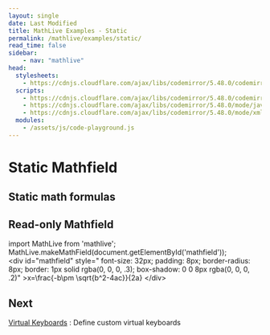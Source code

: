 ```yaml
---
layout: single
date: Last Modified
title: MathLive Examples - Static
permalink: /mathlive/examples/static/
read_time: false
sidebar:
    - nav: "mathlive"
head:
  stylesheets:
    - https://cdnjs.cloudflare.com/ajax/libs/codemirror/5.48.0/codemirror.min.css
  scripts:
    - https://cdnjs.cloudflare.com/ajax/libs/codemirror/5.48.0/codemirror.min.js
    - https://cdnjs.cloudflare.com/ajax/libs/codemirror/5.48.0/mode/javascript/javascript.min.js
    - https://cdnjs.cloudflare.com/ajax/libs/codemirror/5.48.0/mode/xml/xml.min.js
  modules:
    - /assets/js/code-playground.js
---
```

<script>
    moduleMap = {
        mathlive: "//unpkg.com/mathlive/dist/mathlive.mjs",
        "html-to-image": "///assets/js/html-to-image.js",
    };
</script>

# Static Mathfield

## Static math formulas

## Read-only Mathfield

<code-playground layout="stack" class="m-lg w-full-lg">
    <div slot="javascript">import MathLive from 'mathlive';
MathLive.makeMathField(document.getElementById('mathfield'));
</div>
    <div slot="html">&lt;div id="mathfield" style="
        font-size: 32px; 
        padding: 8px; 
        border-radius: 8px;
        border: 1px solid rgba(0, 0, 0, .3); 
        box-shadow: 0 0 8px rgba(0, 0, 0, .2)"
&gt;x=\frac{-b\pm \sqrt{b^2-4ac}}{2a}
&lt;/div&gt;
</div>
</code-playground>



## Next

<a href="/mathlive/examples/virtual-keyboards">Virtual Keyboards<span><i class="fas fa-chevron-right navigation"></i><span></span></a>
:    Define custom virtual keyboards


<!-- Equation rendering -->
<!-- Readonly mathfield see https://github.com/arnog/mathlive/issues/609-->
